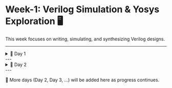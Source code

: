 # Week-1: Verilog Simulation & Yosys Exploration 🖥️

This week focuses on writing, simulating, and synthesizing Verilog designs.  

---

<details>
<summary>📅 Day 1</summary>

- Simulated a **Verilog file** using **Icarus Verilog (iverilog)**.  
- Analyzed the simulation outputs as waveforms in **GTKWave**.  
- Learned to edit and view code efficiently in **Vim text editor**.  

<p align="center">
  <img width="809" height="425" alt="day1" src="https://github.com/user-attachments/assets/db3816f1-2f04-45c6-88c7-03dd31227d02" />
</p>

<p align="center">
  <img width="1201" height="764" alt="gtkwaveandVim" src="https://github.com/user-attachments/assets/6ec811d0-256a-41c4-b9f6-a5b8475e80f4" />
</p>

---

### 🔧 Yosys Work

- Successfully created a **netlist** using Yosys.  
- Exported the netlist as a **PDF** instead of the default `.dot` format for easier viewing.  

<p align="center">
  <img width="1228" height="482" alt="yosys-pdf" src="https://github.com/user-attachments/assets/9ceb9645-0774-4c49-834a-ce3ba09adaec" />
</p>

<p align="center">
  <img width="1220" height="146" alt="yosys-terminal" src="https://github.com/user-attachments/assets/d444a6a7-7411-43b6-a452-20f2da1085e6" />
</p>
</details>
---
<details>
<summary>📅 Day 2</summary>

- Learned about the **Liberty (.lib) file properties**:  
  - `025C` → Operating temperature  
  - `1V80` → Supply voltage  

<p align="center">
  <img width="433" height="88" alt="day2-liberty" src="https://github.com/user-attachments/assets/f9c56a38-134a-46c7-a294-ac9f2a78c072" />
</p>
-We can see the the name of this cell represents that the cell has 5 inputs and first two inputs are "ANDed" and ORed with other 3 inputs.
<p align="center">
  <img width="658" height="220" alt="Screenshot from 2025-09-27 18-31-54" src="https://github.com/user-attachments/assets/6adcec8f-9228-4f7a-8b27-493b5f80920b" />
</p>
**Hierarchical vs Flat Synthesis**

<p align="center">
<img width="1076" height="365" alt="image" src="https://github.com/user-attachments/assets/7ff714ab-8426-48af-b293-2c67b73fd9bf" />

</p>
Without flattening the verilog files looks like this
<p align="center">
<img width="241" height="296" alt="image" src="https://github.com/user-attachments/assets/231f4a25-484e-473e-9ffc-419c7c85e01b" />
</p>

This is how we flatten the synthesis
<p align="center>
<img width="652" height="510" alt="image" src="https://github.com/user-attachments/assets/4639aed5-4a8b-4d1c-b510-18381507a12b" />
</p>


</details>
---

📂 More days (Day 2, Day 3, …) will be added here as progress continues.
